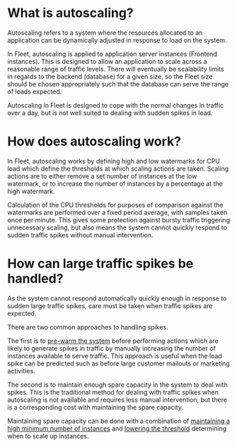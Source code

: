 
# What is autoscaling?

Autoscaling refers to a system where the resources allocated to an application
can be dynamically adjusted in response to load on the system.

In Fleet, autoscaling is applied to application server instances (Frontend
instances). This is designed to allow an application to scale across a
reasonable range of traffic levels. There will eventually be scalability
limits in regards to the backend (database) for a given size, so the Fleet size
should be chosen appropriately such that the database can serve the range of
loads expected.

Autoscaling in Fleet is designed to cope with the normal changes in traffic over a day, but is not
well suited to dealing with sudden spikes in load.

# How does autoscaling work?

In Fleet, autoscaling works by defining high and low watermarks for CPU load
which define the thresholds at which scaling actions are taken. Scaling actions
are to either remove a set number of instances at the low watermark, or to
increase the number of instances by a percentage at the high watermark.

Calculation of the CPU thresholds for purposes of comparison against the
watermarks are performed over a fixed period average, with samples taken
once per minute. This gives some protection against bursty traffic triggering
unnecessary scaling, but also means the system cannot quickly respond to
sudden traffic spikes without manual intervention.

# How can large traffic spikes be handled?

As the system cannot respond automatically quickly enough in response to sudden
large traffic spikes, care must be taken when traffic spikes are expected.

There are two common approaches to handling spikes.

The first is to [pre-warm the system](/how-to/manage-environments/#setting-the-number-of-active-frontends)
before performing actions which are likely to
generate spikes in traffic by manually increasing the number of instances available
to serve traffic. This approach is useful when the load spike can be predicted
such as before large customer mailouts or marketing activities.

The second is to maintain enough spare capacity in the system to deal with spikes.
This is the traditional method for dealing with traffic spikes when autoscaling is
not available and requires less manual intervention, but there is a corresponding
cost with maintaining the spare capacity.

Maintaining spare capacity can be done with a combination of
[maintaining a high minimum number of instances](/how-to/manage-environments/#changing-autoscaling-limits)
and [lowering the threshold](/how-to/manage-environments/#changing-the-autoscaling-thresholds)
determining when to scale up instances.
